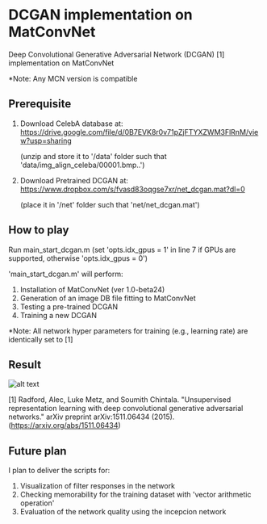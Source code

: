 # DCGAN implementation on MatConvNet 
Deep Convolutional Generative Adversarial Network (DCGAN) [1] implementation on MatConvNet 

*Note: Any MCN version is compatible

## Prerequisite 
1. Download CelebA database at: https://drive.google.com/file/d/0B7EVK8r0v71pZjFTYXZWM3FlRnM/view?usp=sharing
    
    (unzip and store it to '/data' folder such that 'data/img_align_celeba/00001.bmp..')
    
2. Download Pretrained DCGAN at: https://www.dropbox.com/s/fvasd83oqgse7xr/net_dcgan.mat?dl=0
    
    (place it in '/net' folder such that 'net/net_dcgan.mat')


## How to play
Run main_start_dcgan.m (set 'opts.idx_gpus = 1' in line 7 if GPUs are supported, otherwise 'opts.idx_gpus = 0')

'main_start_dcgan.m' will perform:
1. Installation of MatConvNet (ver 1.0-beta24)
2. Generation of an image DB file fitting to MatConvNet
3. Testing a pre-trained DCGAN
4. Training a new DCGAN

*Note: All network hyper parameters for training (e.g., learning rate) are identically set to [1]


## Result
![alt text](https://github.com/sunghbae/dcgan-matconvnet/blob/master/demo.png)

[1] Radford, Alec, Luke Metz, and Soumith Chintala. "Unsupervised representation learning with deep convolutional generative adversarial networks." arXiv preprint arXiv:1511.06434 (2015).(https://arxiv.org/abs/1511.06434) 

## Future plan
I plan to deliver the scripts for:
1) Visualization of filter responses in the network
2) Checking memorability for the training dataset with 'vector arithmetic operation'
3) Evaluation of the network quality using the incepcion network


